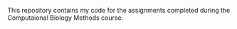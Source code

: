 This repository contains my code for the assignments completed during the Computaional Biology Methods course.
